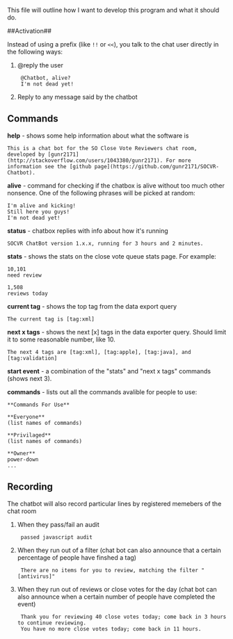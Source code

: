 This file will outline how I want to develop this program and what it should do.

##Activation##

Instead of using a prefix (like `!!` or `<<`), you talk to the chat user directly in the following ways:

1. @reply the user

        @Chatbot, alive?
        I'm not dead yet!
2. Reply to any message said by the chatbot


## Commands ##

**help** - shows some help information about what the software is

    This is a chat bot for the SO Close Vote Reviewers chat room, developed by [gunr2171](http://stackoverflow.com/users/1043380/gunr2171). For more information see the [github page](https://github.com/gunr2171/SOCVR-Chatbot).

**alive** - command for checking if the chatbox is alive without too much other nonsence. One of the following phrases will be picked at random:

    I'm alive and kicking!
    Still here you guys!
    I'm not dead yet!

**status** - chatbox replies with info about how it's running

    SOCVR ChatBot version 1.x.x, running for 3 hours and 2 minutes.

**stats** - shows the stats on the close vote queue stats page. For example:

    10,101  
    need review
    
    1,508  
    reviews today

**current tag** - shows the top tag from the data export query

    The current tag is [tag:xml]

**next x tags** - shows the next [x] tags in the data exporter query. Should limit it to some reasonable number, like 10.

    The next 4 tags are [tag:xml], [tag:apple], [tag:java], and [tag:validation]

**start event** - a combination of the "stats" and "next x tags" commands (shows next 3).

**commands** - lists out all the commands avalible for people to use:

    **Commands For Use**
    
    **Everyone**
    (list names of commands)
    
    **Privilaged**
    (list names of commands)
    
    **Owner**
    power-down
    ...
    

## Recording ##

The chatbot will also record particular lines by registered memebers of the chat room

1. When they pass/fail an audit

        passed javascript audit
2. When they run out of a filter (chat bot can also announce that a certain percentage of people have finshed a tag)

        There are no items for you to review, matching the filter "[antivirus]"
        
3. When they run out of reviews or close votes for the day (chat bot can also announce when a certain number of people have completed the event)

        Thank you for reviewing 40 close votes today; come back in 3 hours to continue reviewing.
        You have no more close votes today; come back in 11 hours.
